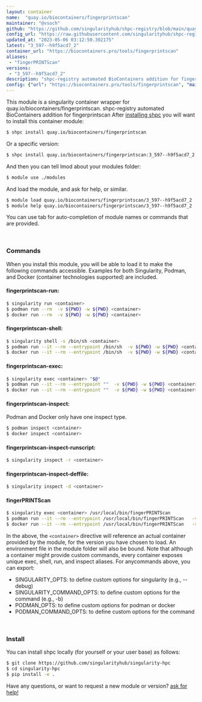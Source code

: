```yaml
---
layout: container
name:  "quay.io/biocontainers/fingerprintscan"
maintainer: "@vsoch"
github: "https://github.com/singularityhub/shpc-registry/blob/main/quay.io/biocontainers/fingerprintscan/container.yaml"
config_url: "https://raw.githubusercontent.com/singularityhub/shpc-registry/main/quay.io/biocontainers/fingerprintscan/container.yaml"
updated_at: "2023-05-06 03:12:50.302175"
latest: "3_597--h9f5acd7_2"
container_url: "https://biocontainers.pro/tools/fingerprintscan"
aliases:
 - "fingerPRINTScan"
versions:
 - "3_597--h9f5acd7_2"
description: "shpc-registry automated BioContainers addition for fingerprintscan"
config: {"url": "https://biocontainers.pro/tools/fingerprintscan", "maintainer": "@vsoch", "description": "shpc-registry automated BioContainers addition for fingerprintscan", "latest": {"3_597--h9f5acd7_2": "sha256:556c6fbb16e97eaf3bf157c69b599feb7489d52e21e80d17187bc4e413a2e604"}, "tags": {"3_597--h9f5acd7_2": "sha256:556c6fbb16e97eaf3bf157c69b599feb7489d52e21e80d17187bc4e413a2e604"}, "docker": "quay.io/biocontainers/fingerprintscan", "aliases": {"fingerPRINTScan": "/usr/local/bin/fingerPRINTScan"}}
---
```


This module is a singularity container wrapper for quay.io/biocontainers/fingerprintscan.
shpc-registry automated BioContainers addition for fingerprintscan
After [installing shpc](#install) you will want to install this container module:


```bash
$ shpc install quay.io/biocontainers/fingerprintscan
```

Or a specific version:

```bash
$ shpc install quay.io/biocontainers/fingerprintscan:3_597--h9f5acd7_2
```

And then you can tell lmod about your modules folder:

```bash
$ module use ./modules
```

And load the module, and ask for help, or similar.

```bash
$ module load quay.io/biocontainers/fingerprintscan/3_597--h9f5acd7_2
$ module help quay.io/biocontainers/fingerprintscan/3_597--h9f5acd7_2
```

You can use tab for auto-completion of module names or commands that are provided.

<br>

### Commands

When you install this module, you will be able to load it to make the following commands accessible.
Examples for both Singularity, Podman, and Docker (container technologies supported) are included.

#### fingerprintscan-run:

```bash
$ singularity run <container>
$ podman run --rm  -v ${PWD} -w ${PWD} <container>
$ docker run --rm  -v ${PWD} -w ${PWD} <container>
```

#### fingerprintscan-shell:

```bash
$ singularity shell -s /bin/sh <container>
$ podman run --it --rm --entrypoint /bin/sh  -v ${PWD} -w ${PWD} <container>
$ docker run --it --rm --entrypoint /bin/sh  -v ${PWD} -w ${PWD} <container>
```

#### fingerprintscan-exec:

```bash
$ singularity exec <container> "$@"
$ podman run --it --rm --entrypoint ""  -v ${PWD} -w ${PWD} <container> "$@"
$ docker run --it --rm --entrypoint ""  -v ${PWD} -w ${PWD} <container> "$@"
```

#### fingerprintscan-inspect:

Podman and Docker only have one inspect type.

```bash
$ podman inspect <container>
$ docker inspect <container>
```

#### fingerprintscan-inspect-runscript:

```bash
$ singularity inspect -r <container>
```

#### fingerprintscan-inspect-deffile:

```bash
$ singularity inspect -d <container>
```


#### fingerPRINTScan

```bash
$ singularity exec <container> /usr/local/bin/fingerPRINTScan
$ podman run --it --rm --entrypoint /usr/local/bin/fingerPRINTScan   -v ${PWD} -w ${PWD} <container> -c " $@"
$ docker run --it --rm --entrypoint /usr/local/bin/fingerPRINTScan   -v ${PWD} -w ${PWD} <container> -c " $@"
```



In the above, the `<container>` directive will reference an actual container provided
by the module, for the version you have chosen to load. An environment file in the
module folder will also be bound. Note that although a container
might provide custom commands, every container exposes unique exec, shell, run, and
inspect aliases. For anycommands above, you can export:

 - SINGULARITY_OPTS: to define custom options for singularity (e.g., --debug)
 - SINGULARITY_COMMAND_OPTS: to define custom options for the command (e.g., -b)
 - PODMAN_OPTS: to define custom options for podman or docker
 - PODMAN_COMMAND_OPTS: to define custom options for the command

<br>

### Install

You can install shpc locally (for yourself or your user base) as follows:

```bash
$ git clone https://github.com/singularityhub/singularity-hpc
$ cd singularity-hpc
$ pip install -e .
```

Have any questions, or want to request a new module or version? [ask for help!](https://github.com/singularityhub/singularity-hpc/issues)